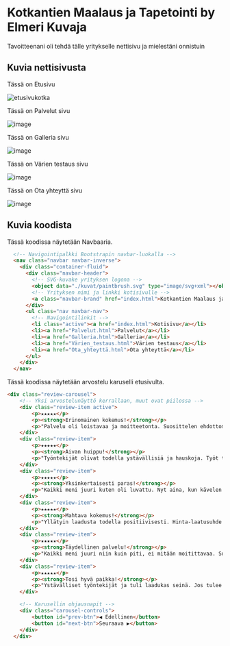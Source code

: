 # Kotkantien Maalaus ja Tapetointi by Elmeri Kuvaja
Tavoitteenani oli tehdä tälle yritykselle nettisivu ja mielestäni onnistuin

## Kuvia nettisivusta
Tässä on Etusivu

![etusivukotka](https://github.com/user-attachments/assets/b2fb20b5-7c64-4080-bf81-5ce544c56710)

Tässä on Palvelut sivu

![image](https://github.com/user-attachments/assets/6ae84727-3fab-443c-90a5-31380d83a5d3)

Tässä on Galleria sivu

![image](https://github.com/user-attachments/assets/acddba20-059c-4b67-a7a8-73487b8d71ff)

Tässä on Värien testaus sivu

![image](https://github.com/user-attachments/assets/94354311-f900-4aef-9a58-f44f536f7a93)

Tässä on Ota yhteyttä sivu

![image](https://github.com/user-attachments/assets/501ecc69-d131-4b53-93c0-9c002018e26b)

## Kuvia koodista

Tässä koodissa näytetään Navbaaria.

``` HTML
  <!-- Navigointipalkki Bootstrapin navbar-luokalla -->
  <nav class="navbar navbar-inverse">
    <div class="container-fluid">
      <div class="navbar-header">
        <!-- SVG-kuvake yrityksen logona -->
        <object data="./kuvat/paintbrush.svg" type="image/svg+xml"></object>
        <!-- Yrityksen nimi ja linkki kotisivulle -->
        <a class="navbar-brand" href="index.html">Kotkantien Maalaus ja Tapetointi</a>
      </div>
      <ul class="nav navbar-nav">
        <!-- Navigointilinkit -->
        <li class="active"><a href="index.html">Kotisivu</a></li>
        <li><a href="Palvelut.html">Palvelut</a></li>
        <li><a href="Galleria.html">Galleria</a></li>
        <li><a href="Värien_testaus.html">Värien testaus</a></li>
        <li><a href="Ota_yhteyttä.html">Ota yhteyttä</a></li>
      </ul>
    </div>
  </nav>
```

Tässä koodissa näytetään arvostelu karuselli etusivulta.

``` HTML
<div class="review-carousel">
    <!-- Yksi arvostelunäyttö kerrallaan, muut ovat piilossa -->
    <div class="review-item active">
        <p>★★★★★</p>
        <p><strong>Erinomainen kokemus!</strong></p>
        <p>"Palvelu oli loistavaa ja moitteetonta. Suosittelen ehdottomasti kaikille!" - Pekka Pouta.</p>
    </div>
    <div class="review-item">
        <p>★★★★★</p>
        <p><strong>Aivan huippu!</strong></p>
        <p>"Työntekijät olivat todella ystävällisiä ja hauskoja. Työt tehtiin huolellisesti ja tulos oli mahtava!" - Iines Ankka.</p>
    </div>
    <div class="review-item">
        <p>★★★★★</p>
        <p><strong>Yksinkertaisesti paras!</strong></p>
        <p>"Kaikki meni juuri kuten oli luvattu. Nyt aina, kun kävelen olohuoneeseeni en voi kuin ihailla" - Juha-Pekka Sillan-alla.</p>
    </div>
    <div class="review-item">
        <p>★★★★★</p>
        <p><strong>Mahtava kokemus!</strong></p>
        <p>"Yllätyin laadusta todella positiivisesti. Hinta-laatusuhde erinomainen!" - Kalle Keränen.</p>
    </div>
    <div class="review-item">
        <p>★★★★★</p>
        <p><strong>Täydellinen palvelu!</strong></p>
        <p>"Kaikki meni juuri niin kuin piti, ei mitään moitittavaa. Suosittelen lämpimästi!" - Raija Penttinen.</p>
    </div>
    <div class="review-item">
        <p>★★★★★</p>
        <p><strong>Tosi hyvä paikka!</strong></p>
        <p>"Ystävälliset työntekijät ja tuli laadukas seinä. Jos tulee taas tarvetta tilaamme täältä ihan varmasti!" - Eino Leino.</p>
    </div>

    <!-- Karusellin ohjausnapit -->
    <div class="carousel-controls">
        <button id="prev-btn">◀️ Edellinen</button>
        <button id="next-btn">Seuraava ▶️</button>
    </div>
  </div>
```
